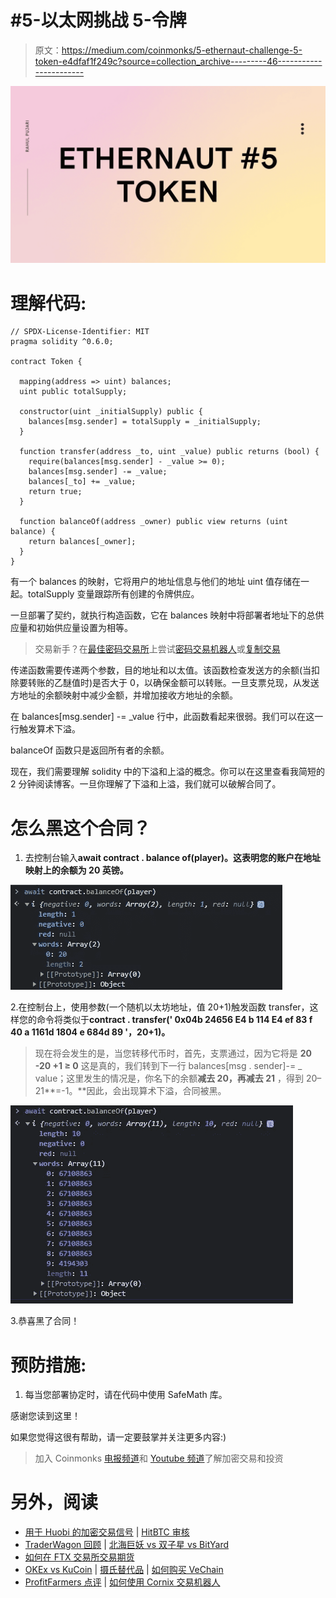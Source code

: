# #5-以太网挑战 5-令牌

> 原文：<https://medium.com/coinmonks/5-ethernaut-challenge-5-token-e4dfaf1f249c?source=collection_archive---------46----------------------->

![](img/f208e9a03165eb55563bd5b667ed794a.png)

# 理解代码:

```
// SPDX-License-Identifier: MIT
pragma solidity ^0.6.0;

contract Token {

  mapping(address => uint) balances;
  uint public totalSupply;

  constructor(uint _initialSupply) public {
    balances[msg.sender] = totalSupply = _initialSupply;
  }

  function transfer(address _to, uint _value) public returns (bool) {
    require(balances[msg.sender] - _value >= 0);
    balances[msg.sender] -= _value;
    balances[_to] += _value;
    return true;
  }

  function balanceOf(address _owner) public view returns (uint balance) {
    return balances[_owner];
  }
}
```

有一个 balances 的映射，它将用户的地址信息与他们的地址 uint 值存储在一起。totalSupply 变量跟踪所有创建的令牌供应。

一旦部署了契约，就执行构造函数，它在 balances 映射中将部署者地址下的总供应量和初始供应量设置为相等。

> 交易新手？在[最佳密码交易所](/coinmonks/crypto-exchange-dd2f9d6f3769)上尝试[密码交易机器人](/coinmonks/crypto-trading-bot-c2ffce8acb2a)或[复制交易](/coinmonks/top-10-crypto-copy-trading-platforms-for-beginners-d0c37c7d698c)

传递函数需要传递两个参数，目的地址和以太值。该函数检查发送方的余额(当扣除要转账的乙醚值时)是否大于 0，以确保金额可以转账。一旦支票兑现，从发送方地址的余额映射中减少金额，并增加接收方地址的余额。

在 balances[msg.sender] -= _value 行中，此函数看起来很弱。我们可以在这一行触发算术下溢。

balanceOf 函数只是返回所有者的余额。

现在，我们需要理解 solidity 中的下溢和上溢的概念。你可以在这里查看我简短的 2 分钟阅读博客。一旦你理解了下溢和上溢，我们就可以破解合同了。

# 怎么黑这个合同？

1.  去控制台输入**await contract . balance of(player)。这表明您的账户在地址映射上的余额为 20 英镑。**

![](img/c0eef4aa543dfbcf3dd6c4d41188493e.png)

2.在控制台上，使用参数(一个随机以太坊地址，值 20+1)触发函数 transfer，这样您的命令将类似于**contract . transfer(' 0x04b 24656 E4 b 114 E4 ef 83 f 40 a 1161d 1804 e 684d 89 '，20+1)。**

> 现在将会发生的是，当您转移代币时，首先，支票通过，因为它将是 **20 -20 +1 ≥ 0** 这是真的，我们转到下一行 balances[msg . sender]-= _ value；这里发生的情况是，你名下的余额**减去 20，再减去 21** ，得到 20–21**=-1。**因此，会出现算术下溢，合同被黑。

![](img/156f7bbb95719543b2d95b387b2a6f82.png)

3.恭喜黑了合同！

# 预防措施:

1.  每当您部署协定时，请在代码中使用 SafeMath 库。

感谢您读到这里！

如果您觉得这很有帮助，请一定要鼓掌并关注更多内容:)

> 加入 Coinmonks [电报频道](https://t.me/coincodecap)和 [Youtube 频道](https://www.youtube.com/c/coinmonks/videos)了解加密交易和投资

# 另外，阅读

*   [用于 Huobi 的加密交易信号](https://coincodecap.com/huobi-crypto-trading-signals) | [HitBTC 审核](/coinmonks/hitbtc-review-c5143c5d53c2)
*   [TraderWagon 回顾](https://coincodecap.com/traderwagon-review) | [北海巨妖 vs 双子星 vs BitYard](https://coincodecap.com/kraken-vs-gemini-vs-bityard)
*   [如何在 FTX 交易所交易期货](https://coincodecap.com/ftx-futures-trading)
*   [OKEx vs KuCoin](https://coincodecap.com/okex-kucoin) | [摄氏替代品](https://coincodecap.com/celsius-alternatives) | [如何购买 VeChain](https://coincodecap.com/buy-vechain)
*   [ProfitFarmers 点评](https://coincodecap.com/profitfarmers-review) | [如何使用 Cornix 交易机器人](https://coincodecap.com/cornix-trading-bot)